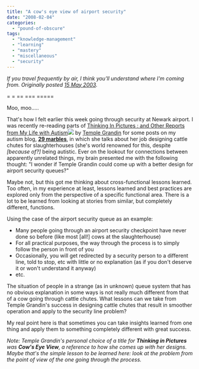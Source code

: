 ```yaml
---
title: "A cow's eye view of airport security"
date: "2008-02-04"
categories: 
  - "pound-of-obscure"
tags: 
  - "knowledge-management"
  - "learning"
  - "mastery"
  - "miscellaneous"
  - "security"
---
```


_If you travel frequently by air, I think you'll understand where I'm coming from. Originally posted [15 May 2003](http://nsl.blogspot.com/2005/05/cows-eye-view.html "...nsl...:  Cow's eye view")._

\= = == === =====

Moo, moo.....

That's how I felt earlier this week going through security at Newark airport. I was recently re-reading parts of [Thinking In Pictures : and Other Reports from My Life with Autism](http://www.amazon.com/exec/obidos/redirect?path=ASIN/0679772898&link_code=as2&camp=1789&tag=gbrettmiller-20&creative=9325)![](http://www.assoc-amazon.com/e/ir?t=gbrettmiller-20&l=as2&o=1&a=0679772898) by [Temple Grandin](http://www.templegrandin.com/) for some posts on my autism blog, **[29 marbles](http://29marbles.blogspot.com/ "29 Marbles")**, in which she talks about her job designing cattle chutes for slaughterhouses (she's world renowned for this, despite _\[because of?\]_ being autistic. Ever on the lookout for connections between apparently unrelated things, my brain presented me with the following thought: "I wonder if Temple Grandin could come up with a better design for airport security queues?"

Maybe not, but this got me thinking about cross-functional lessons learned. Too often, in my experience at least, lessons learned and best practices are explored only from the perspective of a specific functional area. There is a lot to be learned from looking at stories from similar, but completely different, functions.

Using the case of the airport security queue as an example:

- Many people going through an airport security checkpoint have never done so before (like most \[all!\] cows at the slaughterhouse)
- For all practical purposes, the way through the process is to simply follow the person in front of you
- Occasionally, you will get redirected by a security person to a different line, told to stop, etc with little or no explanation (as if you don't deserve it or won't understand it anyway)
- etc.

The situation of people in a strange (as in unknown) queue system that has no obvious explanation in some ways is not really much different from that of a cow going through cattle chutes. What lessons can we take from Temple Grandin's success in designing cattle chutes that result in smoother operation and apply to the security line problem?

My real point here is that sometimes you can take insights learned from one thing and apply them to something completely different with great success.

_Note: Temple Grandin's personal choice of a title for **Thinking in Pictures** was **Cow's Eye View**, a reference to how she comes up with her designs. Maybe that's the simple lesson to be learned here: look at the problem from the point of view of the one going through the process._
